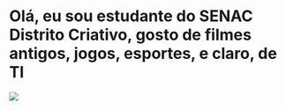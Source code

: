 <h1>Olá, eu sou estudante do SENAC Distrito Criativo, gosto de filmes antigos, jogos, esportes, e claro, de TI</h1>
<img src="https://encrypted-tbn0.gstatic.com/images?q=tbn:ANd9GcQz8c86mgFXvS4dRMK-MGzkyvGEwyXdwXaWhA&s" />
